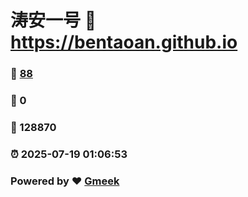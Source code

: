 # 涛安一号 :link: https://bentaoan.github.io 
### :page_facing_up: [88](https://bentaoan.github.io/tag.html) 
### :speech_balloon: 0 
### :hibiscus: 128870 
### :alarm_clock: 2025-07-19 01:06:53 
### Powered by :heart: [Gmeek](https://github.com/Meekdai/Gmeek)
